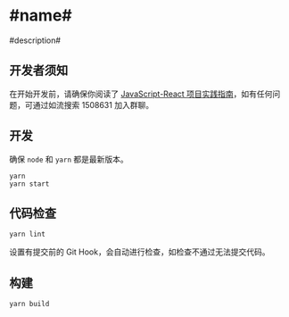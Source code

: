 # #name#

#description#

## 开发者须知

在开始开发前，请确保你阅读了 [JavaScript-React 项目实践指南](https://console.cloud.baidu-int.com/devops/icode/repos/baidu/ee-fe/javascript-react-cookbook)，如有任何问题，可通过如流搜索 1508631 加入群聊。

## 开发

确保 `node` 和 `yarn` 都是最新版本。

```shell
yarn
yarn start
```

## 代码检查

```shell
yarn lint
```

设置有提交前的 Git Hook，会自动进行检查，如检查不通过无法提交代码。

## 构建

```shell
yarn build
```

